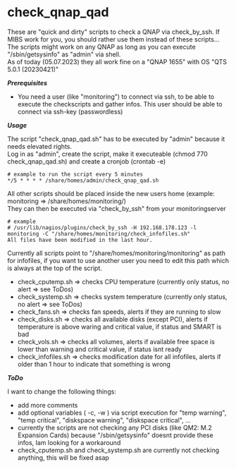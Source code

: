 # check_qnap_qad
These are "quick and dirty" scripts to check a QNAP via check_by_ssh. If MIBS work for you, you should rather use them instead of these scripts...  
The scripts might work on any QNAP as long as you can execute "/sbin/getsysinfo" as "admin" via shell.  
As of today (05.07.2023) they all work fine on a "QNAP 1655" with OS "QTS 5.0.1 (20230421)"

***Prerequisites***

- You need a user (like "monitoring") to connect via ssh, to be able to execute the checkscripts and gather infos. This user should be able to connect via ssh-key (passwordless)
  
***Usage***

The script "check_qnap_qad.sh" has to be executed by "admin" because it needs elevated rights.  
Log in as "admin", create the script, make it executeable (chmod 770 check_qnap_qad.sh) and create a cronjob (crontab -e)
```
# example to run the script every 5 minutes
*/5 * * * * /share/homes/admin/check_qnap_qad.sh
```

All other scripts should be placed inside the new users home (example: monitoring => /share/homes/monitoring/)  
They can then be executed via "check_by_ssh" from your monitoringserver
```
# example
# /usr/lib/nagios/plugins/check_by_ssh -H 192.168.178.123 -l monitoring -C "/share/homes/monitoring/check_infofiles.sh"
All files have been modified in the last hour.
```

Currently all scripts point to "/share/homes/monitoring/monitoring" as path for infofiles, if you want to use another user you need to edit this path which is always at the top of the script.

- check_cputemp.sh => checks CPU temperature (currently only status, no alert => see ToDos)
- check_systemp.sh => checks system temperature (currently only status, no alert => see ToDos)
- check_fans.sh => checks fan speeds, alerts if they are running to slow
- check_disks.sh => checks all available disks (except PCI), alerts if temperature is above waring and critical value, if status and SMART is bad
- check_vols.sh => checks all volumes, alerts if available free space is lower than warning and critical value, if status isnt ready
- check_infofiles.sh => checks modification date for all infofiles, alerts if older than 1 hour to indicate that something is wrong

***ToDo***

I want to change the following things:
- add more comments
- add optional variables ( -c, -w ) via script execution for "temp warning", "temp critical", "diskspace warning", "diskspace critical", ...
- currently the scripts are not checking any PCI disks (like QM2: M.2 Expansion Cards) because "/sbin/getsysinfo" doesnt provide these infos, Iam looking for a workaround
- check_cputemp.sh and check_systemp.sh are currently not checking anything, this will be fixed asap
